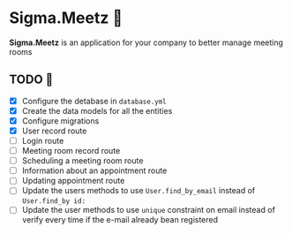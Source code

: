 # Sigma.Meetz 👥 
__Sigma.Meetz__ is an application for your company to better manage meeting rooms

## TODO 🔨
- [X] Configure the detabase in `database.yml`
- [X] Create the data models for all the entities
- [X] Configure migrations
- [X] User record route
- [ ] Login route
- [ ] Meeting room record route
- [ ] Scheduling a meeting room route 
- [ ] Information about an appointment route 
- [ ] Updating appointment route
- [ ] Update the users methods to use `User.find_by_email` instead of `User.find_by id:`
- [ ] Update the user methods to use `unique` constraint on email instead of verify every time if the e-mail already bean registered
